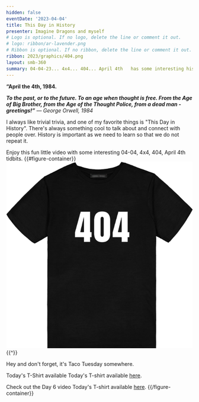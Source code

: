 ```yaml
---
hidden: false
eventDate: '2023-04-04'
title: This Day in History
presenter: Imagine Dragons and myself
# Logo is optional. If no logo, delete the line or comment it out.
# logo: ribbon/ar-lavender.png
# Ribbon is optional. If no ribbon, delete the line or comment it out.
ribbon: 2023/graphics/404.png
layout: smb-360
summary: 04-04-23... 4x4... 404... April 4th   has some interesting history
---
```

**“April the 4th, 1984.**

***To the past, or to the future. To an age when thought is free. From the Age of Big Brother, from the Age of the Thought Police, from a dead man - greetings!”*** *― George Orwell, 1984*

I always like trivial trivia, and one of my favorite things is "This Day in History". There's always something cool to talk about and connect with people over.  History is important as we need to learn so that we do not repeat it.

Enjoy this fun little video with some interesting 04-04, 4x4, 404, April 4th tidbits.
{{#figure-container}}
<img src="graphics/day-06-t.png" class="Maw(100%)">
{{^}}

Hey and don't forget, it's Taco Tuesday somewhere.

Today's T-Shirt available Today's T-shirt available <a href="https://www.etsy.com/listing/761054469/404-shirt-atlanta-apparel-atlanta-shirt?ga_order=most_relevant&ga_search_type=all&ga_view_type=gallery&ga_search_query=atlanta+404+tshirt&ref=sc_gallery-1-1&sts=1&plkey=10cd667c8a9c5fed43033f3df3f108afdd638d45%3A761054469">here</a>.

Check out the Day 6 video Today's T-shirt available <a href="https://www.facebook.com/brianscoutmasterbucky.reiners/videos/216443877657306">here</a>.
{{/figure-container}}


